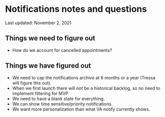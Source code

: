 # Notifications notes and questions
Last updated: November 2, 2021

## Things we need to figure out
- How do we account for cancelled appointments?

## Things we have figured out

- We need to cap the notifications archive at 6 months or a year (Tressa will figure this out).
- When we first launch there will *not* be a historical backlog, so no need to implement filtering for MVP.
- We need to have a blank state for everything.
- We can show time sensitive/priority notifications.
- We want more personalization than what VA notify currently shows.
